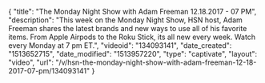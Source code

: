 {
    "title": "The Monday Night Show with Adam Freeman 12.18.2017 - 07 PM",
    "description": "This week on the Monday Night Show, HSN host, Adam Freeman shares the latest brands and new ways to use all of his favorite items. From Apple Airpods to the Roku Stick, its all new every week. Watch every Monday at 7 pm ET.",
    "videoid": "134093141",
    "date_created": "1513652715",
    "date_modified": "1513957220",
    "type": "captivate",
    "layout": "video",
    "url": "\/v\/hsn-the-monday-night-show-with-adam-freeman-12-18-2017-07-pm\/134093141"
}